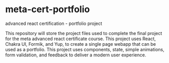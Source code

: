 # meta-cert-portfolio
advanced react certification - portfolio project

This repository will store the project files used to complete the final project for the meta advanced react certificate course. This project uses React, Chakra UI, Formik, and Yup, to create a single page webapp that can be used as a portfolio. This project uses components, state, simple animations, form validation, and feedback to deliver a modern user experience.
